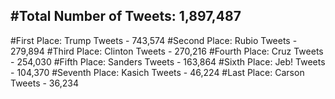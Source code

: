#Total Number of Tweets: 1,897,487 
---
#First Place: Trump Tweets - 743,574
#Second Place: Rubio Tweets - 279,894
#Third Place: Clinton Tweets - 270,216
#Fourth Place: Cruz Tweets - 254,030
#Fifth Place: Sanders Tweets - 163,864
#Sixth Place: Jeb! Tweets - 104,370
#Seventh Place: Kasich Tweets - 46,224
#Last Place: Carson Tweets - 36,234
